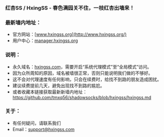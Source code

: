 ### 红杏SS / HxingSS - 春色满园关不住，一枝红杏出墙来！
### 最新墙内地址：
- 官方网站：[www.hxingss.org](http://www.hxingss.org/)
- 用户中心：[manager.hxingss.org](http://manager.hxingss.org/)
### 说明：
- 永久域名：[hxingss.com](http://hxingss.com/)，需要开启“系统代理模式”至“全局模式”访问。
- 因为众所周知的原因，域名被墙很正常，否则只能说明我们做的不够好。
- 这不会对代理速度有任何影响，只会在续费时，给找不到路的朋友造成困扰。
- 建议续费提前几天，避免出现找不到路的尴尬。
- 或者收藏本链接获取最新新墙内地址：<https://github.com/tmxq56/shadowsocks/blob/hxingss/hxingss.md>
### 关于：
- 有任何疑问，请联系我们
- Email：support@hxingss.com
